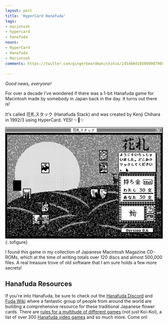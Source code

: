 ```yaml
---
layout: post
title: 'HyperCard Hanafuda'
tags:
- macintosh
- hypercard
- hanafuda
nouns:
- HyperCard
- Hanafuda
- Macintosh
comments: https://twitter.com/gingerbeardman/status/1454604195860987905

---
```


*Good news, everyone!*

For over a decade I've wondered if there was a 1-bit Hanafuda game for Macintosh made by somebody in Japan back in the day. It turns out there is!

It's called 花札スタック (Hanafuda Stack) and was created by Kenji Chihara in 1992/3 using HyperCard. YES! ✨🎴✨

![GIF](/images/posts/hypercard-hanafuda-stack.gif#pixel "花札スタック (Hanafuda Stack)")
{:.tofigure}

I found this game in my collection of Japanese Macintosh Magazine CD-ROMs, which at the time of writing totals over 120 discs and almost 500,000 files. A real treasure trove of old software that I am sure holds a few more secrets!

## Hanafuda Resources

If you're into Hanafuda, be sure to check out the [Hanafuda Discord](https://discord.io/hanafuda) and [Fuda Wiki](https://www.fudawiki.org/) where a fantastic group of people from around the world are building a comprehensive resource for these traditional Japanese flower cards. There are [rules for a multitude of different games](https://www.fudawiki.org/en/hanafuda/games) (not just Koi-Koi), a list of over 300 [Hanafuda video games](https://www.fudawiki.org/en/hanafuda/video-games) and so much more. Come on!
